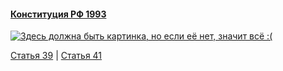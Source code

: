 #### [Конституция РФ 1993](https://lalawland.github.io/eurasia/russia/const)

[![Здесь должна быть картинка, но если её нет, значит всё :(](https://sun9-west.userapi.com/sun9-65/s/v1/ig2/jbQCDCJdQkP9SEvMd40XpvOAJIn8MDITg8CZHIScd_3lIt2FpfWbKbnCMwdSVBUeZmwSLJK1l9aBuSor1tVPHkDd.jpg?size=1280x720&quality=95&type=album)](https://sun9-west.userapi.com/sun9-65/s/v1/ig2/jbQCDCJdQkP9SEvMd40XpvOAJIn8MDITg8CZHIScd_3lIt2FpfWbKbnCMwdSVBUeZmwSLJK1l9aBuSor1tVPHkDd.jpg?size=1280x720&quality=95&type=album)

[Статья 39](https://lalawland.github.io/eurasia/russia/const/art39) | [Статья 41](https://lalawland.github.io/eurasia/russia/const/art41)
